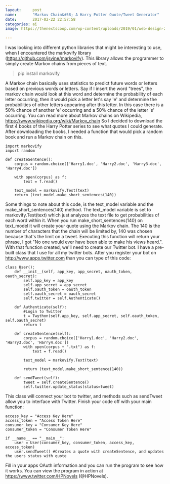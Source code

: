 ```yaml
---
layout:     post
name:       "Markov Chain&#58; A Harry Potter Quote/Tweet Generator"
date:       2017-02-22 22:57:58
categories: ai
image: https://thenextscoop.com/wp-content/uploads/2019/01/web-design-2019.jpg

---
```

I was looking into different python libraries that might be interesting to use, when I encountered the markovify library (<https://github.com/jsvine/markovify>). This library allows the programmer to simply create Markov chains from pieces of text. 

> pip install markovify

A Markov chain basically uses statistics to predict future words or letters based on previous words or letters. Say if I insert the word "trees", the markov chain would look at this word and determine the probability of each letter occurring, then it would pick a letter let's say 'e' and determine the probabilities of other letters appearing after this letter. In this case there is a 50% chance of another 'e' occurring and a 50% chance of the letter 's' occurring. You can read more about Markov chains on Wikipedia, <https://www.wikipedia.org/wiki/Markov_chain> So I decided to download the first 4 books of the Harry Potter series to see what quotes I could generate. After downloading the books, I needed a function that would pick a random book and run a Markov chain on this. 
    
    
    import markovify
    import random
    
    def createSentence():
        corpus = random.choice(['Harry1.doc', 'Harry2.doc', 'Harry3.doc', 'Harry4.doc'])
    
        with open(corpus) as f:
            text = f.read()
    
        text_model = markovify.Test(text)
        return (text_model.make_short_sentences(140))
    

Some things to note about this code, is the text_model variable and the make_short_sentences(140) method. The text_model variable is set to markovify.Test(text) which just analyzes the text file to get probabilities of each word within it. When you run make_short_sentences(140) on text_model it will create your quote using the Markov chain. The 140 is the number of characters that the chain will be limited by, 140 was chosen because that's the limit on a tweet. Executing this function will return your phrase, I got "No one would ever have been able to make his views heard.". With that function created, we'll need to create our Twitter bot. I have a pre-built class that I use for all my twitter bots. After you register your bot on <http://www.apps.twitter.com> than you can type of this code: 
    
    
    class User():
    	def __init__(self, app_key, app_secret, oauth_token, oauth_secret):
    		self.app_key = app_key
    		self.app_secret = app_secret
    		self.oauth_token = oauth_token
    		self.oauth_secret = oauth_secret
    		self.twitter = self.Authenticate()
    
    	def Authenticate(self):
    		#Login to Twitter
    		t = Twython(self.app_key, self.app_secret, self.oauth_token, self.oauth_secret)
    		return t
    
    	def createSentence(self):
    		corpus = random.choice(['Harry1.doc', 'Harry2.doc', 'Harry3.doc', 'Harry4.doc'])
    		with open(corpus + ".txt") as f:
    			text = f.read()
    
    		text_model = markovify.Text(text)
    
    		return (text_model.make_short_sentence(140))
    
    	def sendTweet(self):
    		tweet = self.createSentence()
    		self.twitter.update_status(status=tweet)
    
    

This class will connect your bot to twitter, and methods such as sendTweet allow you to interface with Twitter. Finish your code off with your main function: 
    
    
    access_key = "Access Key Here"
    access_token = "Access Token Here"
    consumer_key = "Consumer Key Here"
    consumer_token = "Consumer Token Here"
    
    if __name__ == "__main__":
        user = User(consumer_key, consumer_token, access_key, access_token)
        user.sendTweet() #Creates a quote with createSentence, and updates the users status with quote
    

Fill in your apps OAuth information and you can run the program to see how it works. You can view the program in action at <https://www.twitter.com/HPNovels> (@HPNovels).
